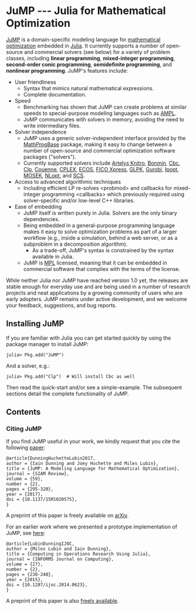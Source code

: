 JuMP --- Julia for Mathematical Optimization
============================================

[JuMP](https://github.com/JuliaOpt/JuMP.jl) is a domain-specific modeling language for [mathematical optimization](http://en.wikipedia.org/wiki/Mathematical_optimization) embedded in [Julia](http://julialang.org/). It currently supports a number of open-source and commercial solvers (see below) for a variety of problem classes, including **linear programming**, **mixed-integer programming**, **second-order conic programming**, **semidefinite programming**, and **nonlinear programming**. JuMP's features include:

-   User friendliness
    -   Syntax that mimics natural mathematical expressions.
    -   Complete documentation.
-   Speed
    -   Benchmarking has shown that JuMP can create problems at similar speeds to special-purpose modeling languages such as [AMPL](http://www.ampl.com/).
    -   JuMP communicates with solvers in memory, avoiding the need to write intermediary files.
-   Solver independence
    -   JuMP uses a generic solver-independent interface provided by the [MathProgBase](https://github.com/mlubin/MathProgBase.jl) package, making it easy to change between a number of open-source and commercial optimization software packages ("solvers").
    -   Currently supported solvers include [Artelys Knitro](http://artelys.com/en/optimization-tools/knitro), [Bonmin](https://projects.coin-or.org/Bonmin), [Cbc](https://projects.coin-or.org/Cbc), [Clp](https://projects.coin-or.org/Clp), [Couenne](https://projects.coin-or.org/Couenne), [CPLEX](http://www-01.ibm.com/software/commerce/optimization/cplex-optimizer/), [ECOS](https://github.com/ifa-ethz/ecos), [FICO Xpress](http://www.fico.com/en/products/fico-xpress-optimization-suite), [GLPK](http://www.gnu.org/software/glpk/), [Gurobi](http://www.gurobi.com), [Ipopt](https://projects.coin-or.org/Ipopt), [MOSEK](http://www.mosek.com/), [NLopt](http://ab-initio.mit.edu/wiki/index.php/NLopt), and [SCS](https://github.com/cvxgrp/scs).
-   Access to advanced algorithmic techniques
    -   Including efficient LP re-solves &lt;probmod&gt; and callbacks for mixed-integer programming &lt;callbacks&gt; which previously required using solver-specific and/or low-level C++ libraries.
-   Ease of embedding
    -   JuMP itself is written purely in Julia. Solvers are the only binary dependencies.
    -   Being embedded in a general-purpose programming language makes it easy to solve optimization problems as part of a larger workflow (e.g., inside a simulation, behind a web server, or as a subproblem in a decomposition algorithm).
        -   As a trade-off, JuMP's syntax is constrained by the syntax available in Julia.
    -   JuMP is [MPL](https://www.mozilla.org/MPL/2.0/) licensed, meaning that it can be embedded in commercial software that complies with the terms of the license.

While neither Julia nor JuMP have reached version 1.0 yet, the releases are stable enough for everyday use and are being used in a number of research projects and neat applications by a growing community of users who are early adopters. JuMP remains under active development, and we welcome your feedback, suggestions, and bug reports.

Installing JuMP
---------------

If you are familiar with Julia you can get started quickly by using the package manager to install JuMP:

    julia> Pkg.add("JuMP")

And a solver, e.g.:

    julia> Pkg.add("Clp")  # Will install Cbc as well

Then read the quick-start and/or see a simple-example. The subsequent sections detail the complete functionality of JuMP.

Contents
--------

### Citing JuMP

If you find JuMP useful in your work, we kindly request that you cite the following [paper](http://dx.doi.org/10.1137/15M1020575):

``` sourceCode
@article{DunningHuchetteLubin2017,
author = {Iain Dunning and Joey Huchette and Miles Lubin},
title = {JuMP: A Modeling Language for Mathematical Optimization},
journal = {SIAM Review},
volume = {59},
number = {2},
pages = {295-320},
year = {2017},
doi = {10.1137/15M1020575},
}
```

A preprint of this paper is freely available on [arXiv](http://arxiv.org/abs/1508.01982).

For an earlier work where we presented a prototype implementation of JuMP, see [here](http://dx.doi.org/10.1287/ijoc.2014.0623):

``` sourceCode
@article{LubinDunningIJOC,
author = {Miles Lubin and Iain Dunning},
title = {Computing in Operations Research Using Julia},
journal = {INFORMS Journal on Computing},
volume = {27},
number = {2},
pages = {238-248},
year = {2015},
doi = {10.1287/ijoc.2014.0623},
}
```

A preprint of this paper is also [freely available](http://arxiv.org/abs/1312.1431).
